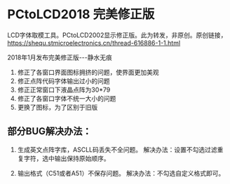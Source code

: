 # PCtoLCD2018 完美修正版
LCD字体取模工具。PCtoLCD2002显示修正版。此为转发，非原创。原创链接，https://shequ.stmicroelectronics.cn/thread-616886-1-1.html

2018年1月发布完美修正版---静水无痕

1. 修正了各窗口界面图标拥挤的问题，使界面更加美观
2. 修正点阵代码字体输出过小的问题
3. 修正正常窗口下液晶点阵为30*79
1. 修正了各窗口字体不统一大小的问题
1. 更换了图标，为了区别于旧版


## 部分BUG解决办法：

1. 生成英文点阵字库，ASCLL码丢失不全问题。
解决办法：设置不勾选过滤重复字符，选中输出保持原始顺序。

2. 输出格式（C51或者A51）不保存问题。
解决办法：不勾选自定义格式即可。

